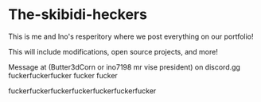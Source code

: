 # The-skibidi-heckers
This is me and Ino's resperitory where we post everything on our portfolio!

This will include modifications, open source projects, and more!

Message at (Butter3dCorn or ino7198 mr vise president) on discord.gg
fuckerfuckerfucker
fucker
fucker

fuckerfuckerfuckerfuckerfuckerfuckerfucker
